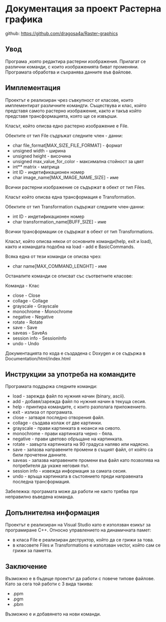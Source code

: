 # Документация за проект Растерна графика
github: https://github.com/dragosa4a/Raster-graphics

## Увод 
Програма ,която редактира растерни изображения. Прилагат се различни команди, с които изображенията биват променяни. Програмата обработва и съхранява данните във файлове.

## Имплементация
Проектът е реализиран чрез съвкупност от класове, които имплементират различните командти. Съществува и клас, който представя самото растерно изображение, както и такъв който представя трансформацията, която ще се извърши.

Класът, който описва едно растерно изображение е File.

Обектите от тип File съдръжат следните член - данни:
  
* char file_format[MAX_SIZE_FILE_FORMAT] - формат
* unsigned width - ширина
* unsigned height - височина
* unsigned max_value_for_color - максимална стойност за цвят
* int** matrix - матрица
* int ID - индетификационен номер
* char image_name[MAX_IMAGE_NAME_SIZE] - име    

Всички растерни изображение се съдържат в обект от тип Files.

Класът който описва една трансформация е Transformation.

Обектите от тип Transformation съдържат следните член-данни:

* int ID - индетификационен номер
* char transformation_name[BUFF_SIZE] - име 

Всички трансформации се съдържат в обект от тип Transformations.

Класът, който описва някои от основните команди(help, exit и load), както и командата подобна на load - add е BasicCommands.

Всяка една от тези команди се описва чрез:

* char name[MAX_COMMAND_LENGHT] - име 

Останалите команди се описват със съответните класове:

Команда - Клас
* close - Close 
* collage - Collage
* grayscale - Grayscale
* monochrome - Monochrome
* negative - Negative
* rotate - Rotate
* save - Save
* saveas - SaveAs
* session info - SessionInfo
* undo - Undo


Документацията по кода е създадена с Doxygen и се съдържа в Documentation/html/index.html

## Инструкции за употреба на командите
Програмата поддържа следните команди:

* load - зарежда файл по нужния начин (binary, ascii).
* add - добавя/зарежда файл по нужния начин в текуща сесия.
* help - принтира командите, с които разполага приложението.
* exit - излиза от програмата.
* close - затваря последно отворения файл.
* collage - създава колаж от две картинки.
* grayscale - прави картинката в нюанси на сивото.
* monochrome - прави картинката черно - бяла.
* negative - прави цветово обръщане на картинката.
* rotate - завърта картинката на 90 градуса наляво или надясно.
* save - запазва направените промени в същият файл, от който са били прочетени данните.
* saveas - запазва направените промени във файл като позволява на потребителя да укаже неговия път.
* session info - извежда информация за самата сесия.
* undo - връща картинката в състоянието преди направената последна трансформация.

Забележка: програмата може да работи не както трябва при неправилно въведена команда.

## Допълнителна информация
Проектът е реализиран на Visual Studio като е използван езикът за програмиране C++. 
Относно управлението на динамичната памет:
* в класа File е реализиран деструктор, който да се грижи за това.
* в класовете Files и Transformations е използван vector, който сам се грижи за паметта.

## Заключение
Възможно е в бъдеще проектът да работи с повече типове файлове. Като за сега той работи с 3 вида такива:
* .ppm
* .pgm
* .pbm

Възможно е и добавянето на нови команди.
